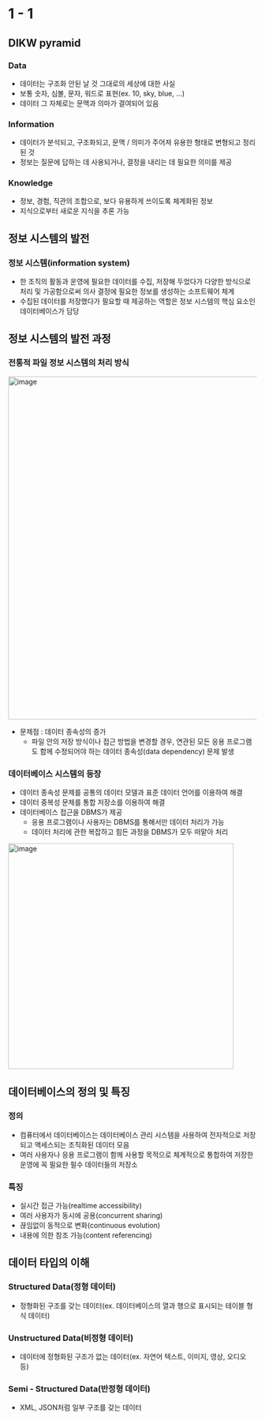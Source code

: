 # 1 - 1

## DIKW pyramid

### Data
- 데이터는 구조화 안된 날 것 그대로의 세상에 대한 사실
- 보통 숫자, 심볼, 문자, 워드로 표현(ex. 10, sky, blue, ...)
- 데이터 그 자체로는 문맥과 의마가 결여되어 있음

### Information
- 데이터가 분석되고, 구조화되고, 문맥 / 의미가 주어져 유용한 형태로 변형되고 정리된 것
- 정보는 질문에 답하는 데 사용되거나, 결정을 내리는 데 필요한 의미를 제공

### Knowledge
- 정보, 경험, 직관의 조합으로, 보다 유용하게 쓰이도록 체계화된 정보
- 지식으로부터 새로운 지식을 추론 가능

## 정보 시스템의 발전

### 정보 시스템(information system)
- 한 조직의 활동과 운영에 필요한 데이터를 수집, 저장해 두었다가 다양한 방식으로 처리 및 가공함으로써 의사 결정에 필요한 정보를 생성하는 소프트웨어 체계
- 수집된 데이터를 저장했다가 필요할 때 제공하는 역할은 정보 시스템의 핵심 요소인 데이터베이스가 담당

## 정보 시스템의 발전 과정

### 전통적 파일 정보 시스템의 처리 방식
<img width="695" alt="image" src="https://github.com/user-attachments/assets/0c050972-27b0-40d1-b896-11dec24ae824">

- 문제점 : 데이터 종속성의 증가
  - 파일 안의 저장 방식이나 접근 방법을 변경할 경우, 연관된 모든 응용 프로그램도 함께 수정되어야 하는 데이터 종속성(data dependency) 문제 발생
 
### 데이터베이스 시스템의 등장
- 데이터 종속성 문제를 공통의 데이터 모델과 표준 데이터 언어를 이용하여 해결
- 데이터 중복성 문제를 통합 저장소를 이용하여 해결
- 데이터베이스 접근을 DBMS가 제공
  - 응용 프로그램이나 사용자는 DBMS를 통해서만 데이터 처리가 가능
  - 데이터 처리에 관한 복잡하고 힘든 과정을 DBMS가 모두 떠맡아 처리
 
<img width="457" alt="image" src="https://github.com/user-attachments/assets/cc2f4709-0872-47d8-886d-563b8394555e">

## 데이터베이스의 정의 및 특징

### 정의
- 컴퓨터에서 데이터베이스는 데이터베이스 관리 시스템을 사용하여 전자적으로 저장되고 액세스되는 조직화된 데이터 모음
- 여러 사용자나 응용 프로그램이 함께 사용할 목적으로 체계적으로 통합하여 저장한 운영에 꼭 필요한 필수 데이터들의 저장소

### 특징
- 실시간 접근 가능(realtime accessibility)
- 여러 사용자가 동시에 공용(concurrent sharing)
- 끊임없이 동적으로 변화(continuous evolution)
- 내용에 의한 참조 가능(content referencing)
 
## 데이터 타입의 이해

### Structured Data(정형 데이터)
- 정형화된 구조를 갖는 데이터(ex. 데이터베이스의 열과 행으로 표시되는 테이블 형식 데이터)

### Unstructured Data(비정형 데이터)
- 데이터에 정형화된 구조가 없는 데이터(ex. 자연어 텍스트, 이미지, 영상, 오디오 등)

### Semi - Structured Data(반정형 데이터)
- XML, JSON처럼 일부 구조를 갖는 데이터
